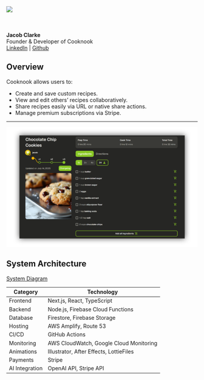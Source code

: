 
<div>
  <a href='https://mycooknook.com/'>
  <img src ='https://mycooknook.com/CooknookEmailHeader.png' width='300'> </img>
    <a>
</div>
<br></br>

**Jacob Clarke**  
Founder & Developer of Cooknook  
[LinkedIn](https://www.linkedin.com/in/jacob-clarke-developer/) | [Github](https://www.github.com/jacobclarke4/)


## Overview

Cooknook allows users to:
- Create and save custom recipes.
- View and edit others’ recipes collaboratively.
- Share recipes easily via URL or native share actions.
- Manage premium subscriptions via Stripe.

---
![Recipe Example](ExampleImages/RecipeExample.png)

## System Architecture

[System Diagram](./docs/system-design-diagram.png)

| Category | Technology |
|-----------|-------------|
| Frontend | Next.js, React, TypeScript |
| Backend | Node.js, Firebase Cloud Functions |
| Database | Firestore, Firebase Storage |
| Hosting | AWS Amplify, Route 53 |
| CI/CD | GitHub Actions |
| Monitoring | AWS CloudWatch, Google Cloud Monitoring |
| Animations | Illustrator, After Effects, LottieFiles |
| Payments | Stripe |
| AI Integration | OpenAI API, Stripe API |
